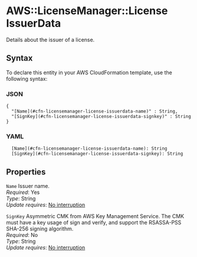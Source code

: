 # AWS::LicenseManager::License IssuerData<a name="aws-properties-licensemanager-license-issuerdata"></a>

Details about the issuer of a license\.

## Syntax<a name="aws-properties-licensemanager-license-issuerdata-syntax"></a>

To declare this entity in your AWS CloudFormation template, use the following syntax:

### JSON<a name="aws-properties-licensemanager-license-issuerdata-syntax.json"></a>

```
{
  "[Name](#cfn-licensemanager-license-issuerdata-name)" : String,
  "[SignKey](#cfn-licensemanager-license-issuerdata-signkey)" : String
}
```

### YAML<a name="aws-properties-licensemanager-license-issuerdata-syntax.yaml"></a>

```
  [Name](#cfn-licensemanager-license-issuerdata-name): String
  [SignKey](#cfn-licensemanager-license-issuerdata-signkey): String
```

## Properties<a name="aws-properties-licensemanager-license-issuerdata-properties"></a>

`Name`  <a name="cfn-licensemanager-license-issuerdata-name"></a>
Issuer name\.  
*Required*: Yes  
*Type*: String  
*Update requires*: [No interruption](https://docs.aws.amazon.com/AWSCloudFormation/latest/UserGuide/using-cfn-updating-stacks-update-behaviors.html#update-no-interrupt)

`SignKey`  <a name="cfn-licensemanager-license-issuerdata-signkey"></a>
Asymmetric CMK from AWS Key Management Service\. The CMK must have a key usage of sign and verify, and support the RSASSA\-PSS SHA\-256 signing algorithm\.  
*Required*: No  
*Type*: String  
*Update requires*: [No interruption](https://docs.aws.amazon.com/AWSCloudFormation/latest/UserGuide/using-cfn-updating-stacks-update-behaviors.html#update-no-interrupt)